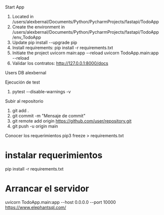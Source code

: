 Start App
1. Located in /users/alexbernal/Documents/Python/PycharmProjects/fastapi/TodoApp
2. Create the environment in /users/alexbernal/Documents/Python/PycharmProjects/fastapi/TodoApp/env_TodoApp
3. Update pip install --upgrade pip
4. Install requirements: pip install -r requirements.txt
5. Initiate the project
uvicorn main:app --reload
uvicorn TodoApp.main:app --reload
6. Validar los contratos: http://127.0.0.1:8000/docs

Users DB
alexbernal

Ejecución de test
1. pytest --disable-warnings -v     

Subir al repositorio
1. git add .
2. git commit -m "Mensaje de commit"
3. git remote add origin https://github.com/user/repository.git
4. git push -u origin main

Conocer los requerimientos
pip3 freeze > requirements.txt
# instalar requerimientos
pip install -r requirements.txt

# Arrancar el servidor
uvicorn TodoApp.main:app --host 0.0.0.0 --port 10000
https://www.elephantsql.com/